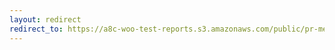 ```yaml
---
layout: redirect
redirect_to: https://a8c-woo-test-reports.s3.amazonaws.com/public/pr-merge/40599/e2e/index.html
---
```


